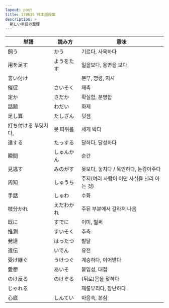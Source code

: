 ```yaml
---
layout: post
title: 170615 日本語授業
description: >
  新しい単語の整理
---
```


単語|読み方|意味
---|---|---
飼う|かう|기르다, 사육하다
用を足す|ようをたす|일을보다, 용변을 보다
言い付け| |분부, 명령, 지시
催促|さいそく|재촉
定か|さだか| 확실함, 분명함
話題|わだい| 화제   
足し算|たしざん| 덧셈   
打ち付ける 부딪치다, |못 따위를| 세게 박다   
達する|たっする| 달하다, 달성하다   
瞬間|しゅんかん| 순간   
見逃す|みのがす|못보다, 놓치다 / 묵인하다, 눈감아주다 
周知|しゅうち|주지(여러 사람이 어떤 사실을 널리 아는 것)|   
手話|しゅわ| 수화   
枝分かれ|えだわかれ| 주된 부분에서 갈라져 나옴   
既に|すでに| 이미, 벌써   
推測|すいそく| 추측   
発達|はったつ| 발달   
遺伝|いでん| 유전   
受け継ぐ|うけつぐ| 계승하다, 이어받다   
愛想|あいそ| 붙임성, 대접   
のけ反る|のけぞる| (뒤로)몸을 젖히다   
じゃれる||재롱부리다, 장난하다   
心底|しんてい|마음속, 본심   

